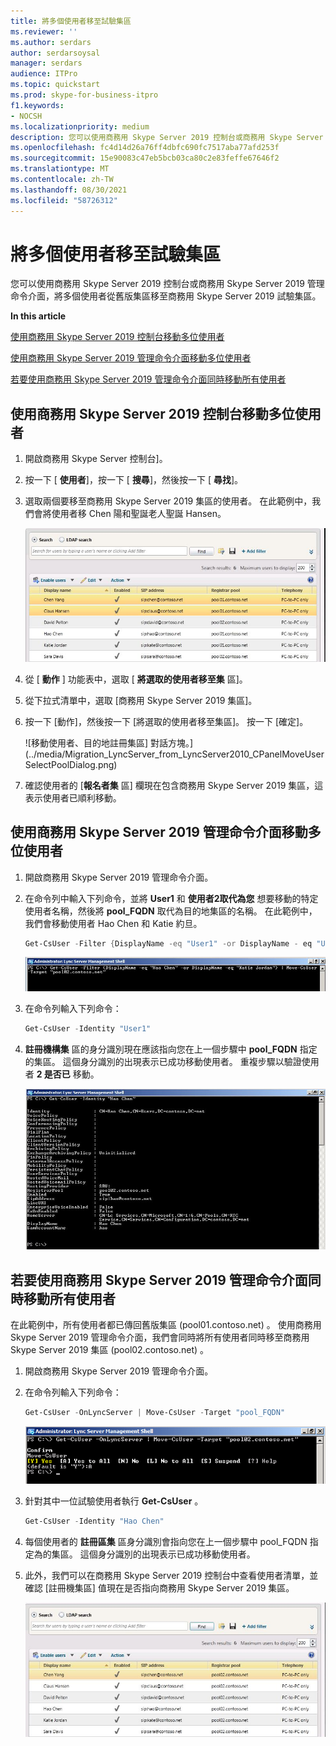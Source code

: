 ```yaml
---
title: 將多個使用者移至試驗集區
ms.reviewer: ''
ms.author: serdars
author: serdarsoysal
manager: serdars
audience: ITPro
ms.topic: quickstart
ms.prod: skype-for-business-itpro
f1.keywords:
- NOCSH
ms.localizationpriority: medium
description: 您可以使用商務用 Skype Server 2019 控制台或商務用 Skype Server 2019 管理命令介面，將多個使用者從舊版集區移至商務用 Skype Server 2019 試驗集區。
ms.openlocfilehash: fc4d14d26a76ff4dbfc690fc7517aba77afd253f
ms.sourcegitcommit: 15e90083c47eb5bcb03ca80c2e83feffe67646f2
ms.translationtype: MT
ms.contentlocale: zh-TW
ms.lasthandoff: 08/30/2021
ms.locfileid: "58726312"
---
```

# <a name="move-multiple-users-to-the-pilot-pool"></a>將多個使用者移至試驗集區

您可以使用商務用 Skype Server 2019 控制台或商務用 Skype Server 2019 管理命令介面，將多個使用者從舊版集區移至商務用 Skype Server 2019 試驗集區。

 **In this article**
  
[使用商務用 Skype Server 2019 控制台移動多位使用者](#sectionSection0)
  
[使用商務用 Skype Server 2019 管理命令介面移動多位使用者](#sectionSection1)
  
[若要使用商務用 Skype Server 2019 管理命令介面同時移動所有使用者](#sectionSection2)
  
  
## <a name="to-move-multiple-users-by-using-the-skype-for-business-server-2019-control-panel"></a>使用商務用 Skype Server 2019 控制台移動多位使用者
<a name="sectionSection0"> </a>

1. 開啟商務用 Skype Server 控制台]。
    
2. 按一下 [ **使用者**]，按一下 [ **搜尋**]，然後按一下 [ **尋找**]。
    
3. 選取兩個要移至商務用 Skype Server 2019 集區的使用者。 在此範例中，我們會將使用者移 Chen 陽和聖誕老人聖誕 Hansen。
    
     ![將使用者移至特定的註冊集區。](../media/Migration_LyncServer_CPanel_fromLyncServer2010_MoveMultipleUsersList.JPG)
  
4. 從 [ **動作** ] 功能表中，選取 [ **將選取的使用者移至集** 區]。
    
5. 從下拉式清單中，選取 [商務用 Skype Server 2019 集區]。
    
6. 按一下 [動作]，然後按一下 [將選取的使用者移至集區]。 按一下 [確定]。
    
     ![移動使用者、目的地註冊集區] 對話方塊。](../media/Migration_LyncServer_from_LyncServer2010_CPanelMoveUserSelectPoolDialog.png)
  
7. 確認使用者的 [**報名者集** 區] 欄現在包含商務用 Skype Server 2019 集區，這表示使用者已順利移動。 
    
## <a name="to-move-multiple-users-by-using-the-skype-for-business-server-2019-management-shell"></a>使用商務用 Skype Server 2019 管理命令介面移動多位使用者
<a name="sectionSection1"> </a>

1. 開啟商務用 Skype Server 2019 管理命令介面。 
    
2. 在命令列中輸入下列命令，並將 **User1** 和 **使用者2取代為您** 想要移動的特定使用者名稱，然後將 **pool_FQDN** 取代為目的地集區的名稱。 在此範例中，我們會移動使用者 Hao Chen 和 Katie 約旦。 
    
   ```PowerShell
   Get-CsUser -Filter {DisplayName -eq "User1" -or DisplayName - eq "User2"} | Move-CsUser -Target "pool_FQDN"
   ```

    ![PowerShell Get-CsUser Cmdlet 的範例。](../media/Migration_LyncServer_from_LyncServer2010_move2users.jpg)
  
3. 在命令列輸入下列命令： 
    
   ```PowerShell
   Get-CsUser -Identity "User1"
   ```

4. **註冊機構集** 區的身分識別現在應該指向您在上一個步驟中 **pool_FQDN** 指定的集區。 這個身分識別的出現表示已成功移動使用者。 重複步驟以驗證使用者 **2 是否已** 移動。 
    
     ![PowerShell Get-UsUser 身分 Cmdlet 的輸出。](../media/Migration_LyncServer_from_LyncServer2010_showuser.jpg)
  
## <a name="to-move-all-users-at-the-same-time-by-using-the-skype-for-business-server-2019-management-shell"></a>若要使用商務用 Skype Server 2019 管理命令介面同時移動所有使用者
<a name="sectionSection2"> </a>

在此範例中，所有使用者都已傳回舊版集區 (pool01.contoso.net) 。 使用商務用 Skype Server 2019 管理命令介面，我們會同時將所有使用者同時移至商務用 Skype Server 2019 集區 (pool02.contoso.net) 。
  
1. 開啟商務用 Skype Server 2019 管理命令介面。
    
2. 在命令列輸入下列命令： 
    
   ```PowerShell
   Get-CsUser -OnLyncServer | Move-CsUser -Target "pool_FQDN"
   ```

     ![在管理命令介面中 PowerShell Cmdlet 及結果。](../media/Migration_LyncServer_CPanel_fromLyncServer2010_Move-CSUserMultipleAll.png)
  
3. 針對其中一位試驗使用者執行 **Get-CsUser** 。 
    
   ```PowerShell
   Get-CsUser -Identity "Hao Chen"
   ```

4. 每個使用者的 **註冊區集** 區身分識別會指向您在上一個步驟中 pool_FQDN 指定為的集區。 這個身分識別的出現表示已成功移動使用者。 
    
5. 此外，我們可以在商務用 Skype Server 2019 控制台中查看使用者清單，並確認 [註冊機集區] 值現在是否指向商務用 Skype Server 2019 集區。
    
     ![商務用 Skype Server 2019 控制台使用者清單。](../media/Migration_LyncServer_CPanel_fromLyncServer2010_Move-CSUserVerifyHao.JPG)
  

